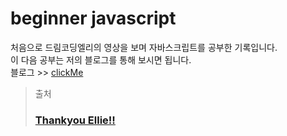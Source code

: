 # beginner javascript

처음으로 드림코딩엘리의 영상을 보며 자바스크립트를 공부한 기록입니다.  
이 다음 공부는 저의 블로그를 통해 보시면 됩니다.  
블로그 >> [clickMe](https://sunjae95.github.io/)
>출처 
>### [Thankyou Ellie!!](https://www.youtube.com/watch?v=wcsVjmHrUQg&list=PLv2d7VI9OotTVOL4QmPfvJWPJvkmv6h-2)
